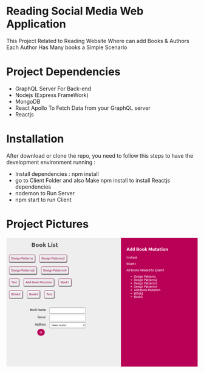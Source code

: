 # Reading Social Media Web Application
This Project Related to Reading Website Where can add Books & Authors Each Author Has Many books a Simple Scenario
# Project Dependencies
  - GraphQL Server For Back-end
  - Nodejs (Express FrameWork)
  - MongoDB
  - React Apollo To Fetch Data from your GraphQL server
  - Reactjs
  
# Installation
After download or clone the repo, you need to follow this steps to have the development environment running :
  - Install dependencies : npm install
  - go to Client Folder and also Make npm install to install Reactjs dependencies
  - nodemon to Run Server
  - npm start to run Client
  
# Project Pictures
![](client/public/GraphQL.png)



